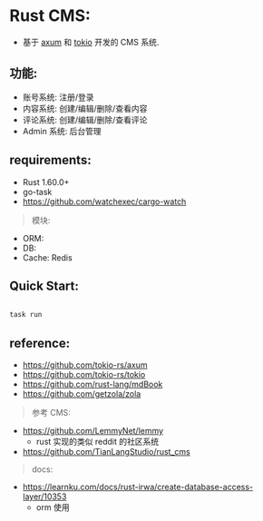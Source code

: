 # Rust CMS:

- 基于 [axum](https://github.com/tokio-rs/axum) 和 [tokio](https://github.com/tokio-rs/tokio) 开发的 CMS 系统.

## 功能:

- 账号系统: 注册/登录
- 内容系统: 创建/编辑/删除/查看内容
- 评论系统: 创建/编辑/删除/查看评论
- Admin 系统: 后台管理

## requirements:

- Rust 1.60.0+
- go-task
- https://github.com/watchexec/cargo-watch

> 模块:

- ORM:
- DB:
- Cache: Redis

## Quick Start:

```rust shell   

task run

```

## reference:

- https://github.com/tokio-rs/axum
- https://github.com/tokio-rs/tokio
- https://github.com/rust-lang/mdBook
- https://github.com/getzola/zola

> 参考 CMS:

- https://github.com/LemmyNet/lemmy
    - rust 实现的类似 reddit 的社区系统
- https://github.com/TianLangStudio/rust_cms

> docs:

- https://learnku.com/docs/rust-irwa/create-database-access-layer/10353
    - orm 使用